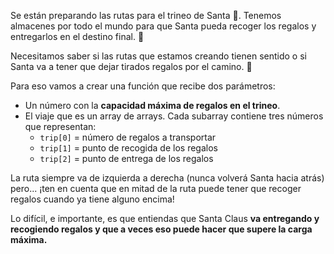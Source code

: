Se están preparando las rutas para el trineo de Santa 🎅. Tenemos almacenes por todo el mundo para que Santa pueda recoger los regalos y entregarlos en el destino final. 🎁

Necesitamos saber si las rutas que estamos creando tienen sentido o si Santa va a tener que dejar tirados regalos por el camino. 🥺

Para eso vamos a crear una función que recibe dos parámetros:

- Un número con la **capacidad máxima de regalos en el trineo**.
- El viaje que es un array de arrays. Cada subarray contiene tres números que representan:
    - `trip[0]` = número de regalos a transportar
    - `trip[1]` = punto de recogida de los regalos
    - `trip[2]` = punto de entrega de los regalos

La ruta siempre va de izquierda a derecha (nunca volverá Santa hacia atrás) pero... ¡ten en cuenta que en mitad de la ruta puede tener que recoger regalos cuando ya tiene alguno encima!

Lo difícil, e importante, es que entiendas que Santa Claus **va entregando y recogiendo regalos y que a veces eso puede hacer que supere la carga máxima.**